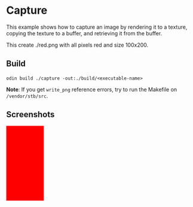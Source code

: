 # Capture

This example shows how to capture an image by rendering it to a texture, copying the texture to a buffer, and retrieving it from the buffer.

This create ./red.png with all pixels red and size 100x200.

## Build

```shell
odin build ./capture -out:./build/<executable-name>
```

**Note**: If you get `write_png` reference errors, try to run the Makefile on `/vendor/stb/src`.

## Screenshots

![Capture](./red.png)
